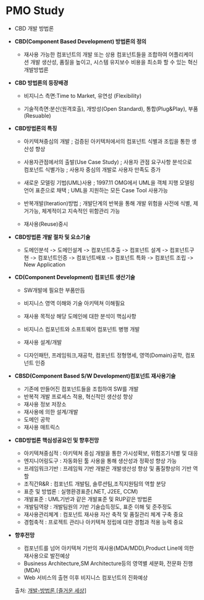 # PMO Study

* CBD 개발 방법론


- **CBD(Component Based Development) 방법론의 정의**

  - 재사용 가능한 컴포넌트의 개발 또는 상용 컴포넌트들을 조합하여 어플리케이션 개발 생산성, 품질을 높이고, 시스템 유지보수 비용을 최소화 할 수 있는 혁신 개발방법론

  

- **CBD 방법론의 등장배경**

  - 비지니스 측면:Time to Market, 유연성 (Flexibility)

  - 기술적측면:분산(원격호출), 개방성(Open Standard), 통합(Plug&Play), 부품(Resuable)

  
  
- **CBD방법론의 특징**

  - 아키텍쳐중심의 개발
   ; 검증된 아키텍처에서의 컴포넌트 식별과 조립을 통한 생산성 향상
  
  - 사용자관점에서의 출발(Use Case Study)
   ; 사용자 관점 요구사항 분석으로 컴포넌트 식별가능
   ; 사용자 중심의 개발로 사용자 만족도 증가
  
  - 새로운 모델링 기법(UML)사용
   ; 1997.11 OMG에서 UML을 객체 지행 모델링 언어 표준으로 채택
   ; UML을 지원하는 모든 Case Tool 사용가능
  
  - 반복개발(Iteration)방법
   ;  개발단계의 반복을 통해 개발 위험을 사전에 식별, 제거가능, 체계적이고 지속적인 위함관리 가능
  
  - 재사용(Reuse)중시
  
   
  
- **CBD방법론 개발 절차 및 요소기술**

  - 도메인분석 -> 도메인설계 -> 컴포넌트추출 -> 컴포넌트 설계 -> 컴포넌트구현 -> 컴포넌트인증 -> 컴포넌트배포 -> 컴포넌트 특화 -> 컴포넌트 조립 -> New Application

  

- **CD(Component Development) 컴포넌트 생산기술**
  
  - SW개발에 필요한 부품만듬
  
  - 비지니스 영역 이해와 기술 아키텍쳐 이해필요
  
  - 재사용 목적상 해당 도메인에 대한 분석이 핵심사항
  
  - 비지니스 컴포넌트와 소프트웨어 컴포넌트 병행 개발
  
  - 재사용 설계/개발
  
  - 디자인패턴, 프레임워크,재공학, 컴포넌트 정형명세, 영역(Domain)공학, 컴포넌트 인증
  
  
  
- **CBSD(Component Based S/W Development)컴포넌트 재사용기술**
  
  - 기존에 만들어진 컴포넌트들을 조힙하여 SW를 개발
  - 반복적 개발 프로세스 적용, 혁신적인 생산성 향상
  - 재사용 정보 저장소
  - 재사용에 의한 설계/개발
  - 도메인 공학
  - 재사용 매트릭스
  
  
  
- **CBD방법론 핵심성공요인 및 향후전망**
  
  - 아키텍쳐중심적 : 아키텍쳐 중심 개발을 통한 가시성확보, 위험조기식별 및 대응
  - 엔지니어링도구 : 자동화된 툴 사용을 통해 생산성과 정확성 향상 가능
  - 프레임워크기반 : 프레임웍 기반 개발은 개발생산성 향상 및 품질향상의 기반 역할
  - 조직간R&R : 컴포넌트 개발팀, 솔루션팀,조직지원팀의 역할 분당
  - 표준 및 방법론 : 실행환경표준(.NET, J2EE, CCM)
  - 개발표준 : UML기반과 같은 개발표준 및 RUP같은 방법론
  - 개발팀역량 : 개발팀원의 기반 기술습득정도, 표준 이해 및 준주정도
  - 재사용관리체계 : 컴포넌트 재사용 자산 축적 및 품질관리 체계 구축 중요
  - 경험축적 : 프로젝트 관리나 아키텍쳐 정립에 대한 경험과 적용 능력 중요
  
  
  
- **향후전망**
  
  - 컴포넌트를 넘어 아키텍쳐 기반의 재사용(MDA/MDD),Product Line에 의한 재사용으로 발전예상
  - Business Architecture,SM Architecture등의 영역별 세분화, 전문화 진행(MDA)
  - Web 서비스의 출현 이후 비지니스 컴포넌트의 진화예상 
  
  
  
  출처: [개발-방법론 [즐거운 세상]](https://abuzz.tistory.com/entry/CBD)

